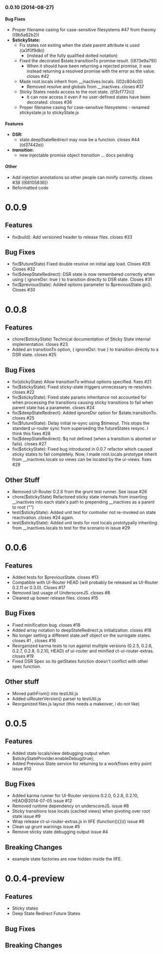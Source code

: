 <a name="0.0.10"></a>
### 0.0.10 (2014-08-27)

#### Bug Fixes

* Proper filename casing for case-sensitive filesystems #47 from theomy ((9b5a62b2))
* **$stickyState:**
  * Fix states not exiting when the state parent attribute is used ((a3f0f9db))
    * (instead of the fully qualified dotted notation)
  * Fixed the decorated $state.transitionTo promise result. ((873e9a79))
    * When it should have been returning a rejected promise, it was instead returning a resolved promise with the error as the value. closes #42
  * Made root.locals inherit from __inactives.locals. ((02c804c0))
    * Removed resolve and globals from __inactives. closes #37
  * Sticky States needs access to the root state. ((f3cf772c))
    * It can now access it even if no user-defined states have been decorated. closes #36
  * Proper filename casing for case-sensitive filesystems - renamed stickystate.js to stickyState.js

#### Features
* **DSR:**
  * state.deepStateRedirect may now be a function. closes #44 ((d37442e))
* **$transition$:** 
  * new injectable promise object $transition$ ... docs pending

#### Other
  * Add injection annotations so other people can minify correctly.  closes #38 ((68105836))
  * Reformatted code


# 0.0.9
## Features

- fix(build): Add versioned header to release files. closes #33

## Bug Fixes

- fix($futureState) Fixed double resolve on initial app load.  Closes #28  Closes #32
- fix($deepStateRedirect): DSR state is now remembered correctly when using { ignoreDsr: true } to transition directly to DSR state.  Closes #31
- fix($previousState): Added options parameter to $previousState.go().  Closes #30


# 0.0.8
## Features
- chore($stickyState) Technical documentation of Sticky State internal implementation.  closes #23
- Added an transitionTo option, { ignoreDsr: true } to transition directly to a DSR state.  closes #25

## Bug Fixes

- fix(stickyState) Allow transitionTo without options specified.  fixes #21
- fix($stickyState): Fixed sticky-state triggers unnecessary re-resolves. closes #22
- fix($stickyState): Fixed state params inheritance not accounted for when processing the transitions causing sticky transitions to fail when parent state has a parameter.  closes #24
- fix($deepStateRedirect): Added ignoreDsr option for $state.transitionTo. closes #25
- fix($futureState): Delay initial re-sync using $timeout.  This stops the standard ui-router sync from superseding the futureStates resync.  I think this fixes #28
- fix($deepStateRedirect): $q not defined (when a transition is aborted or fails).  closes #27
- fix($stickyState): Fixed bug introduced in 0.0.7 refactor which caused sticky states to fail completely.  Now, I made root.locals prototype inherit from __inactives.locals so views can be located by the ui-views.  fixes #29

## Other Stuff
- Removed UI-Router 0.2.6 from the grunt test runner.  See issue #26
- chore($stickyState) Refactored sticky state internals from inserting __inactives into each state's path to prepending __inactives as a parent to root ("")
- test($stickyState): Added unit test for controller not re-invoked on state reactivation.  closes #24 again.
- test($stickyState): Added unit tests for root locals prototypally inheriting from __inactives.locals to test for the scenario in issue #29

# 0.0.6
## Features
- Added tests for $previousState.  closes #13
- Compatible with UI-Router HEAD (will probably be released as UI-Router 0.2.11 or 0.3.0). Closes #17
- Removed last usage of UnderscoreJS. closes #8
- Cleaned up bower release files. closes #15

## Bug Fixes
- Fixed minification bug. closes #18
- Added array notation to deepStateRedirect.js initialization.  closes #18
- No longer setting a different state.self object on the surrogate states.  closes #1 , closes #16
- Reorganized karma tests to run against multiple versions (0.2.5, 0.2.6, 0.2.7, 0.2.8, 0.2.10, HEAD) of ui-router and minified ct-ui-router-extras.  closes #19
- Fixed DSR Spec so its getStates function doesn't conflict with other spec function.

## Other stuff
- Moved pathFrom() into testUtil.js
- Added uiRouterVersion() parser to testUtil.js
- Reorganized files.js layout (this needs a makeover, i do not like)


# 0.0.5
## Features
- Added state locals/view debugging output when $stickyStateProvider.enableDebug(true);
- Added Previous State service for returning to a workflows entry point issue #10

## Bug Fixes
- Added karma runner for UI-Router versions 0.2.0, 0.2.8, 0.2.10, HEAD@2014-07-05 issue #12
- Removed runtime dependency on underscoreJS. issue #8
- Sticky transitions lose locals (cached views) when pivoting over root state issue #9
- Wrap release ct-ui-router-extras.js in IIFE (function(){})() issue #6
- Clean up grunt warnings issue #5
- Remove sticky state debugging output issue #4

## Breaking Changes
- example state factories are now hidden inside the IIFE.


# 0.0.4-preview
## Features
- Sticky states
- Deep State Redirect
Future States

## Bug Fixes

## Breaking Changes
